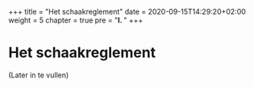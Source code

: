 +++
title = "Het schaakreglement"
date = 2020-09-15T14:29:20+02:00
weight = 5
chapter = true
pre = "<b>I. </b>"
+++


# Het schaakreglement

(Later in te vullen)